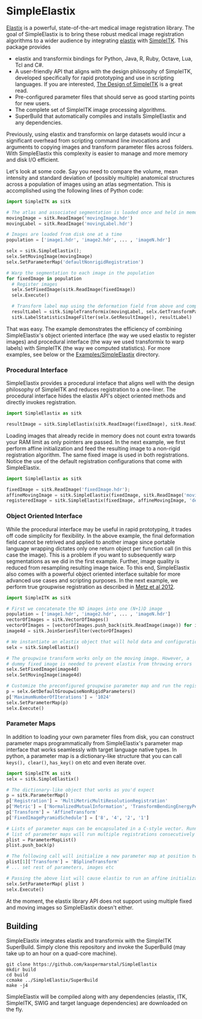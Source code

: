 SimpleElastix
=============

[Elastix](elastix.isi.uu.nl/download/elastix_manual_v4.7.pdf "elastix manual") is a powerful, state-of-the-art medical image registration library. The goal of SimpleElastix is to bring these robust medical image registration algorithms to a wider audience by integrating [elastix](http://elastix.isi.uu.nl/ "Elastix website") with [SimpleITK](https://github.com/SimpleITK/SimpleITK "SimpleITK github repository"). This package provides

- elastix and transformix bindings for Python, Java, R, Ruby, Octave, Lua, Tcl and C#.
- A user-friendly API that aligns with the design philosophy of SimpleITK, developed specifically for rapid prototyping and use in scripting languages. If you are interested, [The Design of SimpleITK](http://www.ncbi.nlm.nih.gov/pmc/articles/PMC3874546/ "PubMed") is a great read.
- Pre-configured parameter files that should serve as good starting points for new users.
- The complete set of SimpleITK image processing algorithms.
- SuperBuild that automatically compiles and installs SimpleElastix and any dependencies.

Previously, using elastix and transformix on large datasets would incur a significant overhead from scripting command line invocations and arguments to copying images and transform parameter files across folders. With SimpleElastix this complexity is easier to manage and more memory and disk I/O efficient. 

Let's look at some code. Say you need to compare the volume, mean intensity and standard deviation of (possibly multiple) anatomical structures across a population of images using an atlas segmentation. This is accomplished using the following lines of Python code:

```python
import SimpleITK as sitk

# The atlas and associated segmentation is loaded once and held in memory
movingImage = sitk.ReadImage('movingImage.hdr')
movingLabel = sitk.ReadImage('movingLabel.hdr')

# Images are loaded from disk one at a time
population = ['image1.hdr', 'image2.hdr', ... , 'imageN.hdr']

selx = sitk.SimpleElastix();
selx.SetMovingImage(movingImage)
selx.SetParameterMap('defaultNonrigidRegistration')

# Warp the segmentation to each image in the population
for fixedImage in population
  # Register images
  selx.SetFixedImage(sitk.ReadImage(fixedImage))
  selx.Execute()

  # Transform label map using the deformation field from above and compute statistics
  resultLabel = sitk.SimpleTransformix(movingLabel, selx.GetTransformParameters())
  sitk.LabelStatisticsImageFilter(selx.GetResultImage(), resultLabel)
```

That was easy. The example demonstrates the efficiency of combining SimpleElastix's object oriented interface (the way we used elastix to register images) and procedural interface (the way we used transformix to warp labels) with SimpleITK (the way we computed statistics). For more examples, see below or the [Examples/SimpleElastix](https://github.com/kaspermarstal/SimpleElastix/tree/SimpleElastix/Examples/SimpleElastix "SimpleElastix examples") directory. 


### Procedural Interface

SimpleElastix provides a procedural inteface that aligns well with the design philosophy of SimpleITK and reduces registration to a one-liner. The procedural interface hides the elastix API's object oriented methods and directly invokes registration. 

```python
import SimpleElastix as sitk

resultImage = sitk.SimpleElastix(sitk.ReadImage(fixedImage), sitk.ReadImage(movingImage), sitk.ReadParameterFile('pf.txt'))
```

Loading images that already recide in memory does not count extra towards your RAM limit as only pointers are passed. In the next example, we first perform affine initialization and feed the resulting image to a non-rigid registration algorithm. The same fixed image is used in both registrations. Notice the use of the default registration configurations that come with SimpleElastix.

```python
import SimpleElastix as sitk

fixedImage = sitk.ReadImage('fixedImage.hdr');
affineMovingImage = sitk.SimpleElastix(fixedImage, sitk.ReadImage('movingImage.hdr'), 'defaultAffineParameterMap')
registeredImage = sitk.SimpleElastix(fixedImage, affineMovingImage, 'defaultNonrigidParameterMap')
```


### Object Oriented Interface

While the procedural interface may be useful in rapid prototyping, it trades off code simplicity for flexibility. In the above example, the final deformation field cannot be retrived and applied to another image since portable language wrapping dictates only one return object per function call (in this case the image). This is a problem if you want to subsequently warp segmentations as we did in the first example. Further, image quality is reduced from resampling resulting image twice. To this end, SimpleElastix also comes with a powerful object oriented interface suitable for more advanced use cases and scripting purposes. In the next example, we perform true groupwise registration as described in [Metz et al 2012](http://#).

```python
import SimpleITK as sitk

# First we concatenate the ND images into one (N+1)D image
population = ['image1.hdr', 'image2.hdr', ... , 'imageN.hdr']
vectorOfImages = sitk.VectorOfImages()
vectorOfImages = [vectorOfImages.push_back(sitk.ReadImage(image)) for image in population]
image4d = sitk.JoinSeriesFilter(vectorOfImages)

# We instantiate an elastix object that will hold data and configuration  
selx = sitk.SimpleElastix()

# The groupwise transform works only on the moving image. However, a 
# dummy fixed image is needed to prevent elastix from throwing errors
selx.SetFixedImage(image4d) 
selx.SetMovingImage(image4d)

# Customize the preconfigured groupwise parameter map and run the registration
p = selx.GetDefaultGroupwiseNonRigidParameters()
p['MaximumNumberOfIterations'] = '1024'
selx.SetParameterMap(p)
selx.Execute()
```

### Parameter Maps
In addition to loading your own parameter files from disk, you can construct parameter maps programmatically from SimpleElastix's parameter map interface that works seamlessly with target language native types. In python, a parameter map is a dictionary-like structure that you can call `keys(), clear()`, `has_key()` on etc and even iterate over. 

```python
import SimpleITK as sitk
selx = sitk.SimpleElastix()

# The dictionary-like object that works as you'd expect
p = sitk.ParameterMap()
p['Registration'] = 'MultiMetricMultiResolutionRegistration'
p['Metric'] = ['NormalizedMutualInformation', 'TransformBendingEnergyPenalty']
p['Transform'] = 'AffineTransform'
p['FixedImagePyramidSchedule'] = ['8', '4', '2', '1']

# Lists of parameter maps can be encapsulated in a C-style vector. Running SimpleElastix with a
# list of parameter maps will run multiple registrations consecutively in one go. 
plist = ParameterMapList()
plist.push_back(p)

# The following call will initialize a new parameter map at position two in the list
plist[1]['Transform'] = 'BSplineTransform'
# ... set rest of parameters, images etc

# Passing the above list will cause elastix to run an affine initialization followed by a nonrigid registration
selx.SetParameterMap( plist ) 
selx.Execute()  
```

At the moment, the elastix library API does not support using multiple fixed and moving images so SimpleElastix doesn't either.

Building
--------

SimpleElastix integrates elastix and transformix with the SimpleITK SuperBuild. Simply clone this repository and invoke the SuperBuild (may take up to an hour on a quad-core machine).

```
git clone https://github.com/kaspermarstal/SimpleElastix
mkdir build
cd build
ccmake ../SimpleElastix/SuperBuild
make -j4
```

SimpleElastix will be compiled along with any dependencies (elastix, ITK, SimpleITK, SWIG and target language dependencies) are downloaded on the fly.
